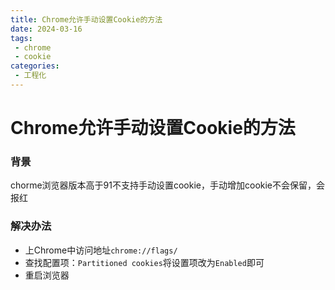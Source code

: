 ```yaml
---
title: Chrome允许手动设置Cookie的方法
date: 2024-03-16
tags:
 - chrome
 - cookie
categories:
 - 工程化
---
```

# Chrome允许手动设置Cookie的方法

### 背景
chorme浏览器版本高于91不支持手动设置cookie，手动增加cookie不会保留，会报红

### 解决办法

- 上Chrome中访问地址`chrome://flags/`
- 查找配置项：`Partitioned cookies`将设置项改为`Enabled`即可
- 重启浏览器
